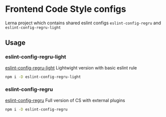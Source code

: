# Frontend Code Style configs

Lerna project which contains shared eslint configs `eslint-config-regru` and `eslint-config-regru-light`

## Usage

### eslint-config-regru-light

[eslint-config-regru-light](./pachages/eslint-config-regru-light) Lightwight version with basic eslint rule

```bash
npm i -D eslint-config-regru-light
```

### eslint-config-regru

[eslint-config-regru](./pachages/eslint-config-regru) Full version of CS with external plugins

```bash
npm i -D eslint-config-regru
```
